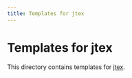 ```yaml
---
title: Templates for jtex
---
```


# Templates for jtex

This directory contains templates for [jtex](https://myst-tools.org/docs/jtex).
